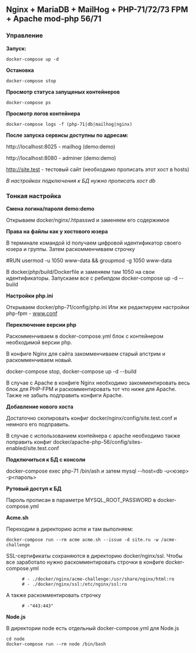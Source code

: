## Nginx + MariaDB + MailHog + PHP-71/72/73 FPM + Apache mod-php 56/71

### Управление

**Запуск:**

```
docker-compose up -d
```

**Остановка**

```
docker-compose stop
```

**Просмотр статуса запущеных контейнеров**

```
docker-compose ps
```

**Просмотр логов контейнера**

```
docker-compose logs -f (php-71|db|mailhog|nginx)
```

**После запуска сервисы доступны по адресам:**

http://localhost:8025 - mailhog (demo:demo)

http://localhost:8080 - adminer (demo:demo)

http://site.test - тестовый сайт (необходимо прописать этот хост в hosts)

*В настройках подключения к БД нужно прописать хост db*

### Тонкая настройка

**Смена логина/пароля demo:demo**

Открываем docker/nginx/.htpasswd и заменяем его содержимое

**Права на файлы как у хостового юзера**

В терминале командой id получаем цифровой идентификатор своего юзера и группы.
Затем раскомменчиваем строчку

#RUN usermod -u 1050 www-data && groupmod -g 1050 www-data

В docker/*php*/build/Dockerfile и заменяем там 1050 на свои идентификаторы.
Запускаем все с ребилдом docker-compose up -d --build

**Настройки php.ini**

Открываем docker/php-71/config/php.ini
Или же редактируем настройки php-fpm - www.conf

**Переключение версии php**

Раскомменчиваем в docker-compose.yml блок с контейнером необходимой версии php.

В конфиге Nginx для сайта закомменчиваем старый апстрим и раскомменчиваем новый.

docker-compose stop, docker-compose up -d --build

В случае с Apache в конфиге Nginx необходимо закомментировать весь блок для PHP-FPM и раскомментировать тот что ниже для Apache.
Также не забыть подправить конфиги Apache.

**Добавление нового хоста**

Достаточно скопировать конфиг docker/nginx/config/site.test.conf и немного его подправить.

В случае с использованием контейнера с apache необходимо также поправить конфиг docker/apache-php-56/config/sites-enabled/site.test.conf

**Подключиться к БД с консоли**

docker-compose exec php-71 /bin/ash и затем mysql --host=db -u<юзер> -p<пароль>

**Рутовый доступ к БД**

Пароль прописан в параметре MYSQL_ROOT_PASSWORD в docker-compose.yml

**Acme.sh**

Переходим в директорию acme и там выполняем:

```
docker-compose run --rm acme acme.sh --issue -d site.ru -w /acme-challenge
```

SSL-сертификаты сохраняются в директорию docker/nginx/ssl. Чтобы все заработало нужно раскомментировать
строчки в конфиге docker-compose.yml

```
      # - ./docker/nginx/acme-challenge:/usr/share/nginx/html:ro
      # - ./docker/nginx/ssl:/etc/nginx/ssl:ro
```

А также раскомментировать строчку

```
      # -"443:443"
```

**Node.js**

В директории node есть отдельный docker-compose.yml для Node.js

```
cd node
docker-compose run --rm node /bin/bash
```
